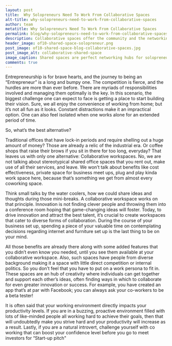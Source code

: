 ```yaml
---
layout: post
title:  Why Solopreneurs Need To Work From Collaborative Spaces
alt-title: why-solopreneurs-need-to-work-from-collaborative-spaces
author: team
metatitle: Why Solopreneurs Need To Work From Collaborative Spaces
permalink: blog/why-solopreneurs-need-to-work-from-collaborative-spaces
description: Collaborative spaces offer the community and the networking which solopreneurs need.
header_image: of10-shared-space-solopreneur.png
post_image: of10-shared-space-blog-collaborative-spaces.jpg
post_image_alt: collaborative-shared-space
image_caption: Shared spaces are perfect networking hubs for solopreneurs
comments: true
---
```


Entrepreneurship is for brave hearts, and the journey to being an “Entrepreneur” is a long and bumpy one.
The competition is fierce, and the hurdles are more than ever before.
There are myriads of responsibilities involved and managing them optimally is the key.
In this scenario, the biggest challenge one can expect to face is getting a place to start building their vision.
Sure, we all enjoy the convenience of working from home; but it’s not all fun as it looks. Constant distractions make it an impractical option. One can also feel isolated when one works alone for an extended period of time.

So, what’s the best alternative?

Traditional offices that have lock-in periods and require shelling out a huge amount of money?
Those are already a relic of the industrial era. Or coffee shops that raise their brows if you sit in there for too long, everyday?
That leaves us with only one alternative: Collaborative workspaces.
No, we are not talking about stereotypical shared office spaces that you rent out, make use of all their services, and leave.
We won’t talk about benefits like cost effectiveness, private space for business meet ups, plug and play kinda work space here,
because that’s something we get from almost every coworking space.

Think small talks by the water coolers, how we could share ideas and thoughts during those mini-breaks.
A collaborative workspace works on that principle.
Innovation is not finding clever people and throwing them into a conference room hoping that game-changing ideas will foster.
Today, to drive innovation and attract the best talent, it’s crucial to create workspaces that cater to diverse forms of collaboration.
During the course of your business set up, spending a piece of your valuable time on contemplating decisions regarding internet and furniture set up is the last thing to be on your mind.

All those benefits are already there along with some added features that you didn’t even know you needed, until you see them available at your collaborative workspace.
Also, such spaces have people from diverse background making it a space with little direct competition or internal politics. So you don’t feel that you have to put on a work persona to fit in.
These spaces are an hub of creativity where individuals can get together and support each other’s ideas, often finding ways in which to collaborate for even greater innovation or success.
For example, you have created an app that’s at par with Facebook; you can always ask your co-workers to be a beta tester!

It is often said that your working environment directly impacts your productivity levels. If you are in a buzzing, proactive environment filled with lots of like-minded people all working hard to achieve their goals, then that will undoubtedly make you strive hard and your productivity will increase as a result.
Lastly, if you are a natural introvert, challenge yourself with co working that can boost your confidence level before you go to meet investors for “Start-up pitch"
